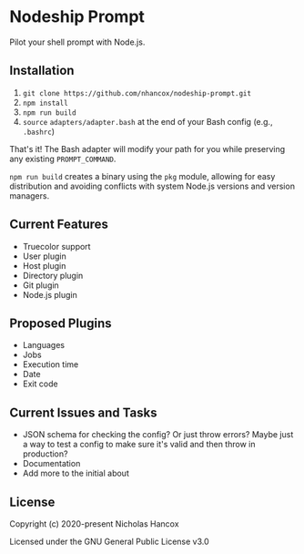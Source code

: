 # Nodeship Prompt

Pilot your shell prompt with Node.js.

## Installation

1. `git clone https://github.com/nhancox/nodeship-prompt.git`
2. `npm install`
3. `npm run build`
4. `source` `adapters/adapter.bash` at the end of your Bash config (e.g.,
   `.bashrc`)

That's it! The Bash adapter will modify your path for you while preserving any
existing `PROMPT_COMMAND`.

`npm run build` creates a binary using the `pkg` module, allowing for easy
distribution and avoiding conflicts with system Node.js versions and version
managers.

## Current Features

- Truecolor support
- User plugin
- Host plugin
- Directory plugin
- Git plugin
- Node.js plugin

## Proposed Plugins

- Languages
- Jobs
- Execution time
- Date
- Exit code

## Current Issues and Tasks

- JSON schema for checking the config? Or just throw errors? Maybe just a way to
  test a config to make sure it's valid and then throw in production?
- Documentation
- Add more to the initial about

## License

Copyright (c) 2020-present Nicholas Hancox

Licensed under the GNU General Public License v3.0
